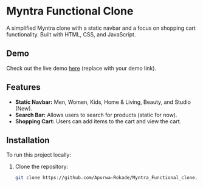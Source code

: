 # Myntra Functional Clone

A simplified Myntra clone with a static navbar and a focus on shopping cart functionality. Built with HTML, CSS, and JavaScript.

## Demo

Check out the live demo [here](#) (replace with your demo link).

## Features

- **Static Navbar:** Men, Women, Kids, Home & Living, Beauty, and Studio (New).
- **Search Bar:** Allows users to search for products (static for now).
- **Shopping Cart:** Users can add items to the cart and view the cart.

## Installation

To run this project locally:

1. Clone the repository:

   ```bash
   git clone https://github.com/Apurwa-Rokade/Myntra_Functional_clone.git
